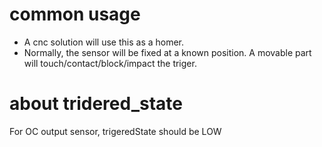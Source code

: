 
# common usage
* A cnc solution will use this as a homer.
* Normally, the sensor will be fixed at a known position.  A movable part will touch/contact/block/impact the triger.


# about tridered_state
For OC output sensor, trigeredState should be LOW




